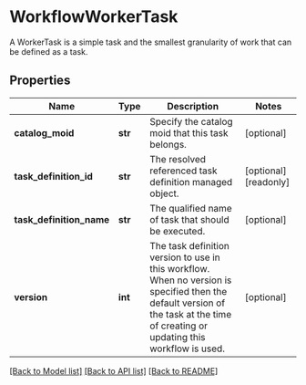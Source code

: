# WorkflowWorkerTask

A WorkerTask is a simple task and the smallest granularity of work that can be defined as a task. 
## Properties
Name | Type | Description | Notes
------------ | ------------- | ------------- | -------------
**catalog_moid** | **str** | Specify the catalog moid that this task belongs.   | [optional] 
**task_definition_id** | **str** | The resolved referenced task definition managed object.   | [optional] [readonly] 
**task_definition_name** | **str** | The qualified name of task that should be executed.   | [optional] 
**version** | **int** | The task definition version to use in this workflow. When no version is specified then the default version of the task at the time of creating or updating this workflow is used.    | [optional] 

[[Back to Model list]](../README.md#documentation-for-models) [[Back to API list]](../README.md#documentation-for-api-endpoints) [[Back to README]](../README.md)


